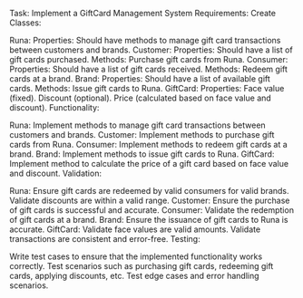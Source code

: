 Task: Implement a GiftCard Management System
Requirements:
Create Classes:

Runa:
Properties:
Should have methods to manage gift card transactions between customers and brands.
Customer:
Properties:
Should have a list of gift cards purchased.
Methods:
Purchase gift cards from Runa.
Consumer:
Properties:
Should have a list of gift cards received.
Methods:
Redeem gift cards at a brand.
Brand:
Properties:
Should have a list of available gift cards.
Methods:
Issue gift cards to Runa.
GiftCard:
Properties:
Face value (fixed).
Discount (optional).
Price (calculated based on face value and discount).
Functionality:

Runa:
Implement methods to manage gift card transactions between customers and brands.
Customer:
Implement methods to purchase gift cards from Runa.
Consumer:
Implement methods to redeem gift cards at a brand.
Brand:
Implement methods to issue gift cards to Runa.
GiftCard:
Implement method to calculate the price of a gift card based on face value and discount.
Validation:

Runa:
Ensure gift cards are redeemed by valid consumers for valid brands.
Validate discounts are within a valid range.
Customer:
Ensure the purchase of gift cards is successful and accurate.
Consumer:
Validate the redemption of gift cards at a brand.
Brand:
Ensure the issuance of gift cards to Runa is accurate.
GiftCard:
Validate face values are valid amounts.
Validate transactions are consistent and error-free.
Testing:

Write test cases to ensure that the implemented functionality works correctly.
Test scenarios such as purchasing gift cards, redeeming gift cards, applying discounts, etc.
Test edge cases and error handling scenarios.
